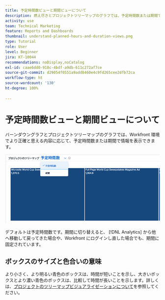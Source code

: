 ```yaml
---
title: 予定時間数ビューと期間ビューについて
description: 燃え尽きとプロジェクトツリーマップのグラフでは、予定時間数または期間で情報を表示できます。
activity: use
team: Technical Marketing
feature: Reports and Dashboards
thumbnail: understand-planned-hours-and-duration-views.png
type: Tutorial
role: User
level: Beginner
jira: KT-10044
recommendations: noDisplay,noCatalog
exl-id: caae6dd0-910c-4bdf-a9db-611c272af7ce
source-git-commit: d29054f0551a9add8460e4c9fd265cee2dfb72ca
workflow-type: ht
source-wordcount: '130'
ht-degree: 100%

---
```


# 予定時間数ビューと期間ビューについて

バーンダウングラフとプロジェクトツリーマップのグラフでは、Workfront 環境でより正確と思える内容に応じて、予定時間数または期間で情報を表示できます。

![期間ではなく予定時間数を選択する画像](assets/section-1-5.png)



デフォルトは予定時間数です。期間に切り替えると、 [!DNL Analytics] から他へ移動して戻ってきた場合や、Workfront にログインし直した場合でも、期間に固定されています。

## ボックスのサイズと色合いの意味

より小さく、より明るい青色のボックスは、時間が短いことを示し、大きいボックスとより濃い青色のボックスは、比較して時間が長いことを示します。詳しくは、[プロジェクトのツリーマップビジュアライゼーションについて](https://experienceleague.adobe.com/docs/workfront/using/reporting/enhanced-analytics/project-treemap-overview.html?lang=ja)を参照してください。
